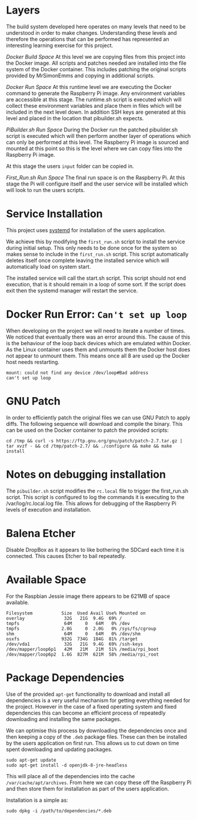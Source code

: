 # Layers

The build system developed here operates on many levels that need to be understood in order to make changes. 
Understanding these levels and therefore the operations that can be performed has represented an interesting 
learning exercise for this project.

*Docker Build Space*
At this level we are copying files from this project into the Docker image. All scripts and patches needed are 
installed into the file system of the Docker container. This includes patching the original scripts provided by 
MrSimonEmms and copying in additional scripts.

*Docker Run Space*
At this runtime level we are executing the Docker command to generate the Raspberry Pi image. Any environment 
variables are accessible at this stage. The runtime.sh script is executed which will collect these environment 
variables and place them in files which will be included in the next level down. In addition SSH keys are 
generated at this level and placed in the location that pibuilder.sh expects.

*PiBuilder.sh Run Space*
During the Docker run the patched pibuilder.sh script is executed which will then perform another layer of 
operations which can only be performed at this level. The Raspberry Pi image is sourced and mounted at this 
point so this is the level where we can copy files into the Raspberry Pi image.

At this stage the users `input` folder can be copied in.

*First_Run.sh Run Space*
The final run space is on the Raspberry Pi. At this stage the Pi will configure itself and the user service will 
be installed which will look to run the users scripts.

# Service Installation

This project uses [systemd](https://www.raspberrypi.org/documentation/linux/usage/systemd.md) for installation 
of the users application.

We achieve this by modifying the `first_run.sh` script to install the service during initial setup. This only 
needs to be done once for the system so makes sense to include in the `first_run.sh` script. This script 
automatically deletes itself once complete leaving the installed service which will automatically load on 
system start.

The installed service will call the start.sh script. This script should not end execution, that is it should 
remain in a loop of some sort. If the script does exit then the systemd manager will restart the service.

# Docker Run Error: `Can't set up loop`

When developing on the project we will need to iterate a number of times. We noticed that eventually there 
was an error around this. The cause of this is the behaviour of the loop back devices which are emulated 
within Docker. As the Linux container uses them and unmounts them the Docker host does not appear to unmount 
them. This means once all 8 are used up the Docker host needs restarting.

```
mount: could not find any device /dev/loop#Bad address
can't set up loop
```

# GNU Patch

In order to efficiently patch the original files we can use GNU Patch to apply diffs. The following sequence 
will download and compile the binary. This can be used on the Docker container to patch the provided scripts:

```
cd /tmp && curl -s https://ftp.gnu.org/gnu/patch/patch-2.7.tar.gz | tar xvzf - && cd /tmp/patch-2.7/ && ./configure && make && make install
```

# Notes on debugging installation

The `pibuilder.sh` script modifies the `rc.local` file to trigger the first_run.sh script. This script is 
configured to log the commands it is executing to the /var/log/rc.local.log file. This allows for debugging of the Raspberry Pi levels of execution and installation.

# Balena Etcher

Disable DropBox as it appears to like bothering the SDCard each time it is connected. This causes Etcher 
to bail repeatedly.

# Available Space

For the Raspbian Jessie image there appears to be 621MB of space available.

```
Filesystem           Size  Used Avail Use% Mounted on
overlay               32G   21G  9.4G  69% /
tmpfs                 64M     0   64M   0% /dev
tmpfs                2.0G     0  2.0G   0% /sys/fs/cgroup
shm                   64M     0   64M   0% /dev/shm
osxfs                932G  734G  184G  81% /target
/dev/vda1             32G   21G  9.4G  69% /ssh-keys
/dev/mapper/loop6p1   42M   21M   21M  51% /media/rpi_boot
/dev/mapper/loop6p2  1.6G  827M  621M  58% /media/rpi_root
```

# Package Dependencies

Use of the provided `apt-get` functionality to download and install all dependencies is a very useful 
mechanism for getting everything needed for the project. However in the case of a fixed operating system 
and fixed dependencies this can become an efficient process of repeatedly downloading and installing the 
same packages.

We can optimise this process by downloading the dependencies once and then keeping a copy of the `.deb` 
package files. These can then be installed by the users application on first run. This allows us to cut 
down on time spent downloading and updating packages.

```
sudo apt-get update
sudo apt-get install -d openjdk-8-jre-headless
```
This will place all of the dependencies into the cache `/var/cache/apt/archives`. From here we can copy 
these off the Raspberry Pi and then store them for installation as part of the users application.

Installation is a simple as:

```
sudo dpkg -i /path/to/dependencies/*.deb
```